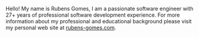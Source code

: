 Hello! My name is Rubens Gomes, I am a passionate software engineer with 27+ years of professional software development experience.  For more information about my professional and educational background please visit my personal web site at [rubens-gomes.com](https://rubensgomes.com).
